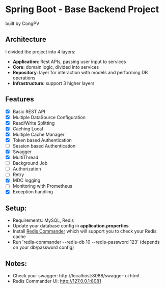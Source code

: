 
# Spring Boot - Base Backend Project

built by CongPV

## Architecture
I divided the project into 4 layers:

- **Application**: Rest APIs, passing user input to services
- **Core**: domain logic, divided into services
- **Repository**: layer for interaction with models and performing DB operations
- **Infrastructure**: support 3 higher layers

## Features

- [X] Basic REST API
- [X] Multiple DataSource Configuration
- [X] Read/Write Splitting
- [X] Caching Local
- [X] Multiple Cache Manager
- [X] Token based Authentication
- [ ] Session based Authentication
- [X] Swagger
- [X] MultiThread
- [ ] Background Job
- [ ] Authorization
- [ ] Retry
- [X] MDC logging
- [ ] Monitoring with Prometheus
- [X] Exception handling
## Setup:
- Requirements: MySQL, Redis
- Update your database config in **application.properties**
- Install [Redis Commander](https://github.com/joeferner/redis-commander) which will support you to check your Redis cache
- Run 'redis-commander --redis-db 10 --redis-password 123' (depends on your db/password config)

## Notes: 
- Check your swagger: http://localhost:8088/swagger-ui.html
- Redis Commander UI: http://127.0.0.1:8081